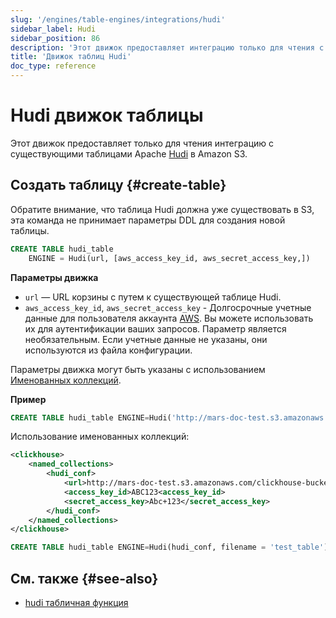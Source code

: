 ```yaml
---
slug: '/engines/table-engines/integrations/hudi'
sidebar_label: Hudi
sidebar_position: 86
description: 'Этот движок предоставляет интеграцию только для чтения с существующими'
title: 'Движок таблиц Hudi'
doc_type: reference
---
```

# Hudi движок таблицы

Этот движок предоставляет только для чтения интеграцию с существующими таблицами Apache [Hudi](https://hudi.apache.org/) в Amazon S3.

## Создать таблицу {#create-table}

Обратите внимание, что таблица Hudi должна уже существовать в S3, эта команда не принимает параметры DDL для создания новой таблицы.

```sql
CREATE TABLE hudi_table
    ENGINE = Hudi(url, [aws_access_key_id, aws_secret_access_key,])
```

**Параметры движка**

- `url` — URL корзины с путем к существующей таблице Hudi.
- `aws_access_key_id`, `aws_secret_access_key` - Долгосрочные учетные данные для пользователя аккаунта [AWS](https://aws.amazon.com/). Вы можете использовать их для аутентификации ваших запросов. Параметр является необязательным. Если учетные данные не указаны, они используются из файла конфигурации.

Параметры движка могут быть указаны с использованием [Именованных коллекций](/operations/named-collections.md).

**Пример**

```sql
CREATE TABLE hudi_table ENGINE=Hudi('http://mars-doc-test.s3.amazonaws.com/clickhouse-bucket-3/test_table/', 'ABC123', 'Abc+123')
```

Использование именованных коллекций:

```xml
<clickhouse>
    <named_collections>
        <hudi_conf>
            <url>http://mars-doc-test.s3.amazonaws.com/clickhouse-bucket-3/</url>
            <access_key_id>ABC123<access_key_id>
            <secret_access_key>Abc+123</secret_access_key>
        </hudi_conf>
    </named_collections>
</clickhouse>
```

```sql
CREATE TABLE hudi_table ENGINE=Hudi(hudi_conf, filename = 'test_table')
```

## См. также {#see-also}

- [hudi табличная функция](/sql-reference/table-functions/hudi.md)